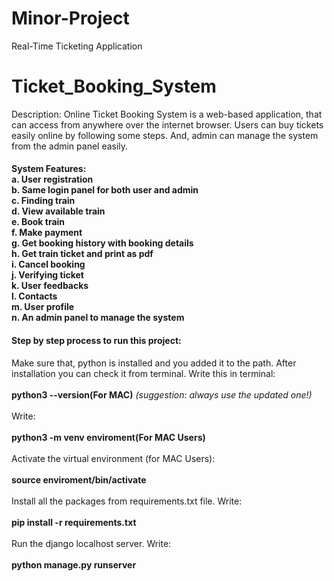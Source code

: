 # Minor-Project
Real-Time Ticketing Application

# Ticket_Booking_System

<p>Description: Online Ticket Booking System is a web-based application, that can access from anywhere over the internet browser. Users can buy  tickets easily online by following some steps. And, admin can manage the system from the admin panel easily.</p>

<h4>System Features:<br>
  a. User registration <br>
  b. Same login panel for both user and admin <br>
  c. Finding train <br>
  d. View available train <br>
  e. Book train <br>
  f. Make payment <br>
  g. Get booking history with booking details <br>
  h. Get train ticket and print as pdf <br>
  i. Cancel booking <br>
  j. Verifying ticket <br>
  k. User feedbacks <br>
  l. Contacts <br>
  m. User profile <br>
  n. An admin panel to manage the system
 </h4>
 
 <h4>Step by step process to run this project:</h4>
 <p>Make sure that, python is installed and you added it to the path. After installation you can check it from terminal. Write this in terminal: <br><br>
 <b>python3 --version(For MAC)</b> <i>(suggestion: always use the updated one!)</i><br><br>
 Write:<br><br>
 <b>python3 -m venv enviroment(For MAC Users)</b><br><br>
 Activate the virtual environment (for MAC Users):<br><br>
 <b>source enviroment/bin/activate</b><br><br>
 Install all the packages from requirements.txt file. Write:<br><br>
 <b>pip install -r requirements.txt</b><br><br>
 Run the django localhost server. Write:<br><br>
 <b>python manage.py runserver</b><br><br>
 </p>
  
  
